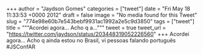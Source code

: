 
+++
author = "Jaydson Gomes"
categories = ["tweet"]
date = "Fri May 18 11:33:53 +0000 2012"
draft = false
image = "No media found for this Tweet"
slug = "774e98e60b7e543bebf9931ac1992a2e5c9d3850"
tags = ["tweet"]
title = """Acordei agora... Acho q a..."""
tweet = true
tweet_url = "https://twitter.com/jaydson/status/203448319052226560"
+++
Acordei agora... Acho q ainda estou no Brasil, vi pessoas falando português #JSConfAR
